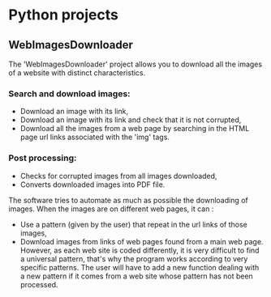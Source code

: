# Python projects

## WebImagesDownloader
The 'WebImagesDownloader' project allows you to download all the images of a website with distinct characteristics.
### Search and download images:
- Download an image with its link,
- Download an image with its link and check that it is not corrupted,
- Download all the images from a web page by searching in the HTML page url links associated with the 'img' tags.
### Post processing:
- Checks for corrupted images from all images downloaded,
- Converts downloaded images into PDF file.

The software tries to automate as much as possible the downloading of images. When the images are on different web pages, it can :
- Use a pattern (given by the user) that repeat in the url links of those images,
- Download images from links of web pages found from a main web page.
However, as each web site is coded differently, it is very difficult to find a universal pattern, that's why the program works according to very specific patterns. The user will have to add a new function dealing with a new pattern if it comes from a web site whose pattern has not been processed.
